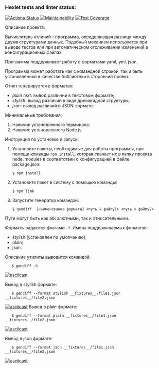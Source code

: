 ### Hexlet tests and linter status:
[![Actions Status](https://github.com/IgorGram/frontend-project-lvl2/workflows/hexlet-check/badge.svg)](https://github.com/IgorGram/frontend-project-lvl2/actions)
[![Maintainability](https://api.codeclimate.com/v1/badges/b72693d4a34b34779ab2/maintainability)](https://codeclimate.com/github/IgorGram/frontend-project-lvl2/maintainability)
[![Test Coverage](https://api.codeclimate.com/v1/badges/b72693d4a34b34779ab2/test_coverage)](https://codeclimate.com/github/IgorGram/frontend-project-lvl2/test_coverage)

Описание проекта:

Вычислитель отличий – программа, определяющая разницу между двумя структурами данных. Подобный механизм используется при выводе тестов или при автоматическом отслеживании изменений в конфигурационных файлах.

Программа поддерживает работу с форматами yaml, yml, json.

Программа может работать как с командной строкой, так и быть установленной в качестве библиотеки в сторонний проект.

Отчет генерируется в форматах:
- _plain text_: вывод различий в текстовом формате;
- _stylish_: вывод различий в виде древовидной структуры;
- _json_: вывод различий в JSON формате.

Минимальные требования:

1. Наличие установленного терминала;
2. Наличие установленного Node.js



Инструкция по установке и запуск:

1. Установите пакеты, необходимые для работы программы, при помощи команды
   `npm install`, которая скачает их в папку проекта node_modules в соответствии с конфигурацией в файле package.json:

    ```
    $ npm install
    ```

2. Установите пакет в систему с помощью команды:

    ```
    $ npm link
    ```

3. Запустите генератор командой:

    ```
    $ gendiff  [наименование формата] <путь к файлу1> <путь к файлу2>
    ```

Пути могут быть как абсолютными, так и относительными.

Форматы задаются флагами ```-f```. Имена поддерживаемых форматов:
- stylish (установлен по умолчанию);
- plain;
- json.

Описание утилиты выводится командой:

 ```
    $ gendiff -h
```
[![asciicast](https://asciinema.org/a/dkwLurR0wbeTrGY30L9QfzYn0.svg)](https://asciinema.org/a/dkwLurR0wbeTrGY30L9QfzYn0)

Вывод в stylish формате:
 ```
    $ gendiff --format stylish __fixtures__/file1.json __fixtures__/file2.json
```
[![asciicast](https://asciinema.org/a/4Y19x1671x8BEJ1J22jOYLb5B.svg)](https://asciinema.org/a/4Y19x1671x8BEJ1J22jOYLb5B)
Вывод в plain формате:
 ```
    $ gendiff --format plain __fixtures__/file1.json __fixtures__/file2.json
```
[![asciicast](https://asciinema.org/a/ErtFqWw97EKIb7XSlgwpGmHdD.svg)](https://asciinema.org/a/ErtFqWw97EKIb7XSlgwpGmHdD)

Вывод в json формате:
 ```
    $ gendiff --format json __fixtures__/file1.json __fixtures__/file2.json
```
[![asciicast](https://asciinema.org/a/Plf0NgANdfE2xc0Z7siS0cmh4.svg)](https://asciinema.org/a/Plf0NgANdfE2xc0Z7siS0cmh4)

